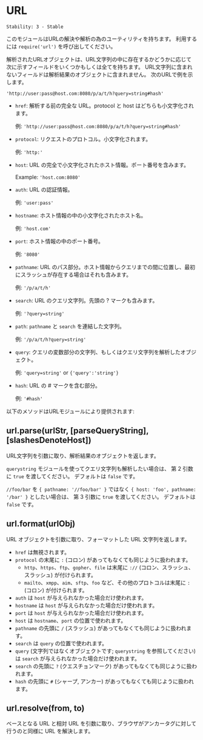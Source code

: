 # URL

    Stability: 3 - Stable

<!--
This module has utilities for URL resolution and parsing.
Call `require('url')` to use it.
-->

このモジュールはURLの解決や解析の為のユーティリティを持ちます。
利用するには `require('url')` を呼び出してください。

<!--
Parsed URL objects have some or all of the following fields, depending on
whether or not they exist in the URL string. Any parts that are not in the URL
string will not be in the parsed object. Examples are shown for the URL
-->

解析されたURLオブジェクトは、URL文字列の中に存在するかどうかに応じて
次に示すフィールドをいくつかもしくは全てを持ちます。
URL文字列に含まれないフィールドは解析結果のオブジェクトに含まれません。
次のURLで例を示します。

`'http://user:pass@host.com:8080/p/a/t/h?query=string#hash'`

<!--
* `href`: The full URL that was originally parsed. Both the protocol and host are lowercased.

  Example: `'http://user:pass@host.com:8080/p/a/t/h?query=string#hash'`
* `protocol`: The request protocol, lowercased.

  Example: `'http:'`
* `host`: The full lowercased host portion of the URL, including the port.

  Example: `'host.com:8080'`
* `auth`: The authentication information portion of a URL.

  Example: `'user:pass'`
* `hostname`: Just the lowercased hostname portion of the host.

  Example: `'host.com'`
* `port`: The port number portion of the host.

  Example: `'8080'`
* `pathname`: The path section of the URL, that comes after the host and before the query, including the initial slash if present.

  Example: `'/p/a/t/h'`
* `search`: The 'query string' portion of the URL, including the leading question mark.

  Example: `'?query=string'`
* `path`: Concatenation of `pathname` and `search`.

  Example: `'/p/a/t/h?query=string'`
* `query`: Either the 'params' portion of the query string, or a querystring-parsed object.

  Example: `'query=string'` or `{'query':'string'}`
* `hash`: The 'fragment' portion of the URL including the pound-sign.

  Example: `'#hash'`
-->

* `href`: 解析する前の完全な URL。protocol と host はどちらも小文字化されます。
  
  例: `'http://user:pass@host.com:8080/p/a/t/h?query=string#hash'`
* `protocol`: リクエストのプロトコル。小文字化されます。
  
  例: `'http:'`
* `host`: URL の完全で小文字化されたホスト情報。ポート番号を含みます。
  
  Example: `'host.com:8080'`
* `auth`: URL の認証情報。
  
  例: `'user:pass'`
* `hostname`: ホスト情報の中の小文字化されたホスト名。

  例: `'host.com'`
* `port`: ホスト情報の中のポート番号。

  例: `'8080'`
* `pathname`: URL のパス部分。ホスト情報からクエリまでの間に位置し、最初にスラッシュが存在する場合はそれも含みます。

  例: `'/p/a/t/h'`
* `search`: URL のクエリ文字列。先頭の ? マークも含みます。

  例: `'?query=string'`
* `path`: `pathname` と `search` を連結した文字列。

  例: `'/p/a/t/h?query=string'`
* `query`: クエリの変数部分の文字列、もしくはクエリ文字列を解析したオブジェクト。

  例: `'query=string'` or `{'query':'string'}`
* `hash`: URL の # マークを含む部分。

  例: `'#hash'`

<!--
The following methods are provided by the URL module:
-->

以下のメソッドはURLモジュールにより提供されます:

## url.parse(urlStr, [parseQueryString], [slashesDenoteHost])

<!--
Take a URL string, and return an object.

Pass `true` as the second argument to also parse
the query string using the `querystring` module.
Defaults to `false`.

Pass `true` as the third argument to treat `//foo/bar` as
`{ host: 'foo', pathname: '/bar' }` rather than
`{ pathname: '//foo/bar' }`. Defaults to `false`.
-->

URL文字列を引数に取り、解析結果のオブジェクトを返します。

`querystring` モジュールを使ってクエリ文字列も解析したい場合は、
第 2 引数に `true` を渡してください。
デフォルトは `false` です。

`//foo/bar` を `{ pathname: '//foo/bar' }` ではなく
`{ host: 'foo', pathname: '/bar' }` としたい場合は、
第 3 引数に `true` を渡してください。
デフォルトは `false` です。

## url.format(urlObj)

<!--
Take a parsed URL object, and return a formatted URL string.
-->

URL オブジェクトを引数に取り、フォーマットした URL 文字列を返します。

<!--
* `href` will be ignored.
* `protocol`is treated the same with or without the trailing `:` (colon).
  * The protocols `http`, `https`, `ftp`, `gopher`, `file` will be postfixed with `://` (colon-slash-slash).
  * All other protocols `mailto`, `xmpp`, `aim`, `sftp`, `foo`, etc will be postfixed with `:` (colon)
* `auth` will only be used if `host` is absent.
* `hostname` will only be used if `host` is absent.
* `port` will only be used if `host` is absent.
* `host` will be used in place of `hostname` and `port`
* `pathname` is treated the same with or without the leading `/` (slash)
* `search` will be used in place of `query`
* `query` (object; see `querystring`) will only be used if `search` is absent.
* `search` is treated the same with or without the leading `?` (question mark)
* `hash` is treated the same with or without the leading `#` (pound sign, anchor)
-->

* `href` は無視されます。
* `protocol` の末尾に `:` (コロン) があってもなくても同じように扱われます。
  * `http`、`https`、`ftp`、`gopher`、`file` は末尾に `://` (コロン、スラッシュ、スラッシュ) が付けられます。
  * `mailto`、`xmpp`、`aim`、`sftp`、`foo` など、その他のプロトコルは末尾に `:` (コロン) が付けられます。
* `auth` は `host` が与えられなかった場合だけ使われます。
* `hostname` は `host` が与えられなかった場合だけ使われます。
* `port` は `host` が与えられなかった場合だけ使われます。
* `host` は `hostname`、`port` の位置で使われます。
* `pathname` の先頭に `/` (スラッシュ) があってもなくても同じように扱われます。
* `search` は `query` の位置で使われます。
* `query` (文字列ではなくオブジェクトです; `querystring` を参照してください) は `search` が与えられなかった場合だけ使われます。
* `search` の先頭に `?` (クエスチョンマーク) があってもなくても同じように扱われます。
* `hash` の先頭に `#` (シャープ, アンカー) があってもなくても同じように扱われます。

## url.resolve(from, to)

<!--
Take a base URL, and a href URL, and resolve them as a browser would for an anchor tag.
-->

ベースとなる URL と相対 URL を引数に取り、ブラウザがアンカータグに対して行うのと同様に URL を解決します。
